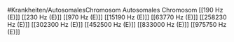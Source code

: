 #Krankheiten/AutosomalesChromosom
Autosomales Chromosom
[[190 Hz (E)]]
[[230 Hz (E)]]
[[970 Hz (E)]]
[[15190 Hz (E)]]
[[63770 Hz (E)]]
[[258230 Hz (E)]]
[[302300 Hz (E)]]
[[452500 Hz (E)]]
[[833000 Hz (E)]]
[[975750 Hz (E)]]